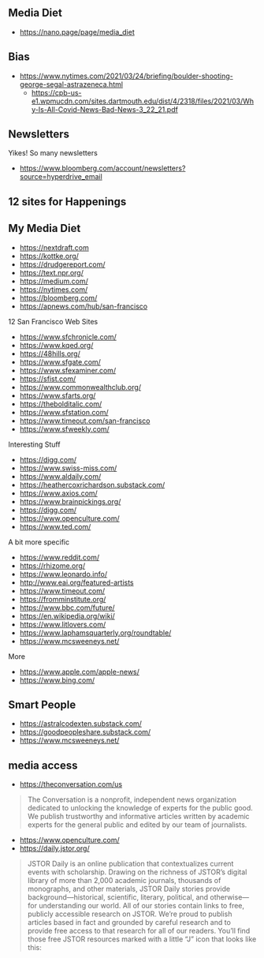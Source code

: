 ## Media Diet

*   https://nano.page/page/media_diet

## Bias

*   https://www.nytimes.com/2021/03/24/briefing/boulder-shooting-george-segal-astrazeneca.html
    *   https://cpb-us-e1.wpmucdn.com/sites.dartmouth.edu/dist/4/2318/files/2021/03/Why-Is-All-Covid-News-Bad-News-3_22_21.pdf

## Newsletters

Yikes! So many newsletters

*   https://www.bloomberg.com/account/newsletters?source=hyperdrive_email

## 12 sites for Happenings

## My Media Diet

*   https://nextdraft.com
*   https://kottke.org/
*   https://drudgereport.com/
*   https://text.npr.org/
*   https://medium.com/
*   https://nytimes.com/
*   https://bloomberg.com/
*   https://apnews.com/hub/san-francisco

12 San Francisco Web Sites

*   https://www.sfchronicle.com/
*   https://www.kqed.org/
*   https://48hills.org/
*   https://www.sfgate.com/
*   https://www.sfexaminer.com/
*   https://sfist.com/
*   https://www.commonwealthclub.org/
*   https://www.sfarts.org/
*   https://thebolditalic.com/
*   https://www.sfstation.com/
*   https://www.timeout.com/san-francisco
*   https://www.sfweekly.com/

Interesting Stuff

*   https://digg.com/
*   https://www.swiss-miss.com/
*   https://www.aldaily.com/
*   https://heathercoxrichardson.substack.com/
*   https://www.axios.com/
*   https://www.brainpickings.org/
*   https://digg.com/
*   https://www.openculture.com/
*   https://www.ted.com/

A bit more specific

*   https://www.reddit.com/
*   https://rhizome.org/
*   https://www.leonardo.info/
*   http://www.eai.org/featured-artists
*   https://www.timeout.com/
*   https://fromminstitute.org/
*   https://www.bbc.com/future/
*   https://en.wikipedia.org/wiki/
*   https://www.litlovers.com/
*   https://www.laphamsquarterly.org/roundtable/
*   https://www.mcsweeneys.net/

More

*   https://www.apple.com/apple-news/
*   https://www.bing.com/

## Smart People

*   https://astralcodexten.substack.com/
*   https://goodpeopleshare.substack.com/
*   https://www.mcsweeneys.net/

## media access

*   https://theconversation.com/us

> The Conversation is a nonprofit, independent news organization dedicated to unlocking the knowledge of experts for the public good. We publish trustworthy and informative articles written by academic experts for the general public and edited by our team of journalists.

*   https://www.openculture.com/
*   https://daily.jstor.org/

> JSTOR Daily is an online publication that contextualizes current events with scholarship. Drawing on the richness of JSTOR’s digital library of more than 2,000 academic journals, thousands of monographs, and other materials, JSTOR Daily stories provide background—historical, scientific, literary, political, and otherwise—for understanding our world. All of our stories contain links to free, publicly accessible research on JSTOR. We’re proud to publish articles based in fact and grounded by careful research and to provide free access to that research for all of our readers. You’ll find those free JSTOR resources marked with a little “J” icon that looks like this: